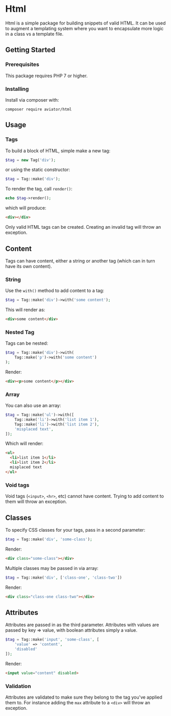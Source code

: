 # Html

Html is a simple package for building snippets of valid HTML. It can be used to augment a templating system where you want to encapsulate more logic in a class vs a template file. 

## Getting Started
### Prerequisites

This package requires PHP 7 or higher.

### Installing

Install via composer with:

```
composer require aviator/html
``` 

## Usage

### Tags

To build a block of HTML, simple make a new tag:

```php
$tag = new Tag('div');
```

or using the static constructor:

```php
$tag = Tag::make('div');
```

To render the tag, call `render()`:

```php
echo $tag->render();
```

which will produce:

```html
<div></div>
```

Only valid HTML tags can be created. Creating an invalid tag will throw an exception.

## Content

Tags can have content, either a string or another tag (which can in turn have its own content).

### String

Use the `with()` method to add content to a tag:

```php
$tag = Tag::make('div')->with('some content');
```

This will render as:

```html
<div>some content</div>
```

### Nested Tag

Tags can be nested:

```php
$tag = Tag::make('div')->with(
    Tag::make('p')->with('some content')
);
```

Render:

```html
<div><p>some content</p></div>
```

### Array

You can also use an array:

```php
$tag = Tag::make('ul')->with([
    Tag::make('li')->with('list item 1'),
    Tag::make('li')->with('list item 2'),
    'misplaced text',
]);
```

Which will render:

```html
<ul>
  <li>list item 1</li>
  <li>list item 2</li>
  misplaced text
</ul>
```

### Void tags

Void tags (`<input>`, `<hr>`, etc) cannot have content. Trying to add content to them will throw an exception.

## Classes

To specify CSS classes for your tags, pass in a second parameter:

```php
$tag = Tag::make('div', 'some-class');
```

Render:

```html
<div class="some-class"></div>
```

Multiple classes may be passed in via array:

```php
$tag = Tag::make('div', ['class-one', 'class-two'])
```

Render:

```html
<div class="class-one class-two"></div>
```

## Attributes

Attributes are passed in as the third parameter. Attributes with values are passed by key => value, with boolean attributes simply a value.

```php
$tag = Tag::make('input', 'some-class', [
    'value' => 'content',
    'disabled'
]);
```

Render:

```html
<input value="content" disabled>
```

### Validation

Attributes are validated to make sure they belong to the tag you've applied them to. For instance adding the `max` attribute to a `<div>` will throw an exception.



